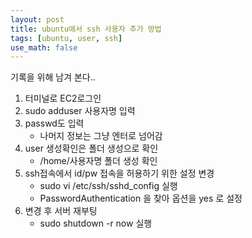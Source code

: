 ```yaml
---
layout: post
title: ubuntu에서 ssh 사용자 추가 방법
tags: [ubuntu, user, ssh]
use_math: false
---
```


기록을 위해 남겨 본다..

1. 터미널로 EC2로그인
2. sudo adduser 사용자명 입력
3. passwd도 입력
    * 나머지 정보는 그냥 엔터로 넘어감
4. user 생성확인은 폴더 생성으로 확인
    * /home/사용자명 폴더 생성 확인
5. ssh접속에서 id/pw 접속을 허용하기 위한 설정 변경
    * sudo vi /etc/ssh/sshd_config 실행
    * PasswordAuthentication 을 찾아 옵션을 yes 로 설정
6. 변경 후 서버 재부팅
    * sudo shutdown -r now 실행


